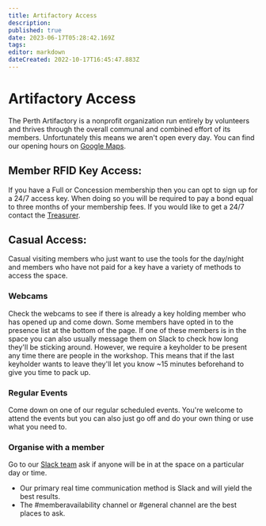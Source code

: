 ```yaml
---
title: Artifactory Access
description: 
published: true
date: 2023-06-17T05:28:42.169Z
tags: 
editor: markdown
dateCreated: 2022-10-17T16:45:47.883Z
---
```


# Artifactory Access

The Perth Artifactory is a nonprofit organization run entirely by volunteers and thrives through the overall communal and combined effort of its members. Unfortunately this means we aren't open every day. You can find our opening hours on [Google Maps](https://g.page/theperthartifactory).

## Member RFID Key Access:

If you have a Full or Concession membership then you can opt to sign up for a 24/7 access key. When doing so you will be required to pay a bond equal to three months of your membership fees. If you would like to get a 24/7 contact the [Treasurer](/mailto/treasurer@artifactory.org.au).

## Casual Access:

Casual visiting members who just want to use the tools for the day/night and members who have not paid for a key have a variety of methods to access the space.

### Webcams

Check the webcams to see if there is already a key holding member who has opened up and come down. Some members have opted in to the presence list at the bottom of the page. If one of these members is in the space you can also usually message them on Slack to check how long they'll be sticking around. However, we require a keyholder to be present any time there are people in the workshop. This means that if the last keyholder wants to leave they'll let you know \~15 minutes beforehand to give you time to pack up.

### Regular Events

Come down on one of our regular scheduled events. You're welcome to attend the events but you can also just go off and do your own thing or use what you need to.

### Organise with a member

Go to our [Slack team](https://perart.io/slack) ask if anyone will be in at the space on a particular day or time.

* Our primary real time communication method is Slack and will yield the best results.
* The #memberavailability channel or #general channel are the best places to ask.
